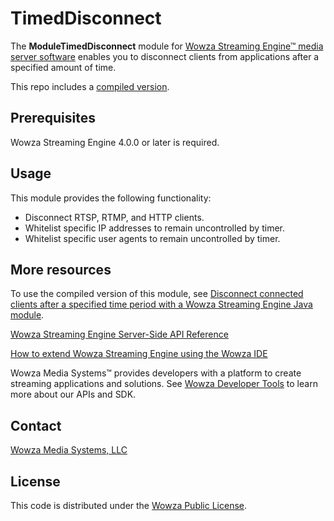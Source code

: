 # TimedDisconnect
The **ModuleTimedDisconnect** module for [Wowza Streaming Engine™ media server software](https://www.wowza.com/products/streaming-engine) enables you to disconnect clients from applications after a specified amount of time.

This repo includes a [compiled version](/lib/wse-plugin-timeddisconnect.jar).

## Prerequisites
Wowza Streaming Engine 4.0.0 or later is required.

## Usage
This module provides the following functionality:

* Disconnect RTSP, RTMP, and HTTP clients.
* Whitelist specific IP addresses to remain uncontrolled by timer.
* Whitelist specific user agents to remain uncontrolled by timer.

## More resources
To use the compiled version of this module, see [Disconnect connected clients after a specified time period with a Wowza Streaming Engine Java module](https://www.wowza.com/docs/how-to-disconnect-connected-clients-after-a-specified-time-period-moduletimeddisconnect).

[Wowza Streaming Engine Server-Side API Reference](https://www.wowza.com/resources/serverapi/)

[How to extend Wowza Streaming Engine using the Wowza IDE](https://www.wowza.com/docs/how-to-extend-wowza-streaming-engine-using-the-wowza-ide)

Wowza Media Systems™ provides developers with a platform to create streaming applications and solutions. See [Wowza Developer Tools](https://www.wowza.com/developer) to learn more about our APIs and SDK.

## Contact
[Wowza Media Systems, LLC](https://www.wowza.com/contact)

## License
This code is distributed under the [Wowza Public License](https://github.com/WowzaMediaSystems/wse-plugin-timeddisconnect/blob/master/LICENSE.txt).
